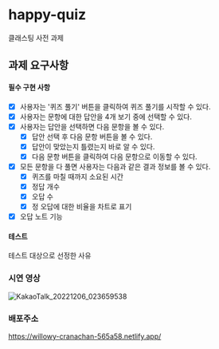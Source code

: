# happy-quiz

클래스팅 사전 과제


## 과제 요구사항

#### 필수 구현 사항

- [x] 사용자는 '퀴즈 풀기' 버튼을 클릭하여 퀴즈 풀기를 시작할 수 있다.
- [x] 사용자는 문항에 대한 답안을 4개 보기 중에 선택할 수 있다.
- [x] 사용자는 답안을 선택하면 다음 문항을 볼 수 있다.
  - [x] 답안 선택 후 다음 문항 버튼을 볼 수 있다.
  - [x] 답안이 맞았는지 틀렸는지 바로 알 수 있다.
  - [x] 다음 문항 버튼을 클릭하여 다음 문항으로 이동할 수 있다.
- [x] 모든 문항을 다 풀면 사용자는 다음과 같은 결과 정보를 볼 수 있다.
  - [x] 퀴즈를 마칠 때까지 소요된 시간
  - [x] 정답 개수
  - [x] 오답 수
  - [x] 정 오답에 대한 비율을 차트로 표기
- [x] 오답 노트 기능

#### 테스트
테스트 대상으로 선정한 사유

### 시연 영상
![KakaoTalk_20221206_023659538](https://user-images.githubusercontent.com/40523487/205705099-78b106b9-7a2a-49ce-854f-d1bfce07510f.gif)

### 배포주소
https://willowy-cranachan-565a58.netlify.app/
